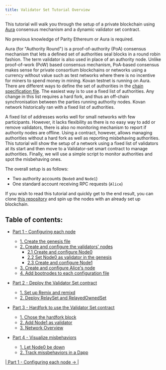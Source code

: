 ```yaml
---
title: Validator Set Tutorial Overview
---
```


This tutorial will walk you through the setup of a private blockchain using [Aura](Aura) consensus mechanism and a dynamic validator set contract.

No previous knowledge of Parity Ethereum or Aura is required.

Aura (for "Authority Round") is a proof-of-authority (PoA) consensus mechanism that lets a defined set of authorities seal blocks in a round robin fashion. The term validator is also used in place of an authority node. Unlike proof-of-work (PoW) based consensus mechanism, PoA-based consensus makes sense for private consortium blockchains or networks using a currency without value such as test networks where there is no incentive for miners to spend money in mining. Kovan testnet is running on Aura.  
There are different ways to define the set of authorities in the [chain specification file](Pluggable-Consensus#aura). The easiest way is to use a fixed list of authorities. Any change in this list requires a hard fork, and thus an off-chain synchronisation between the parties running authority nodes. Kovan network historically ran with a fixed list of authorities.

A fixed list of addresses works well for small networks with few participants. However, it lacks flexibility as there is no easy way to add or remove validators, there is also no monitoring mechanism to report if authority nodes are offline. Using a contract, however, allows managing authorities without a hard fork as well as reporting misbehaving authorities. This tutorial will show the setup of a network using a fixed list of validators at its start and then move to a Validator-set smart contract to manage authorities. Finally, we will use a simple script to monitor authorities and spot the misbehaving ones.

The overall setup is as follows:

- Two authority accounts (`Node0` and `Node1`) 
- One standard account receiving RPC requests (`Alice`)

If you wish to read this tutorial and quickly get to the end result, you can clone [this repository](https://github.com/Tbaut/Validator-set-tutorial/tree/master/Full-setup) and spin up the nodes with an already set up blockchain.

## Table of contents:

* [Part 1 - Configuring each node](Validator-Set-Tutorial-1.md#title-part-1---configuring-each-node)
  * [1. Create the genesis file](Validator-Set-Tutorial-1.md#1-create-the-genesis-file)
  * [2. Create and configure the validators' nodes](Validator-Set-Tutorial-1.md#2-create-and-configure-the-validators-nodes)
       * [2.1 Create and configure Node0](Validator-Set-Tutorial-1.md#21-create-and-configure-node0)
       * [2.2 Set Node0 as validator in the genesis](Validator-Set-Tutorial-1.md#22-set-node0-as-validator-in-the-genesis)
       * [2.3 Create and configure Node1](Validator-Set-Tutorial-1.md#23-create-and-configure-node1)
   * [3. Create and configure Alice's node](Validator-Set-Tutorial-1.md#3-create-and-configure-alices-node)
   * [4. Add bootnodes to each configuration file](Validator-Set-Tutorial-1.md#4-add-bootnodes-to-each-configuration-file)

* [Part 2 - Deploy the Validator Set contract](Validator-Set-Tutorial-2.md#title-part-2---deploy-the-validator-set-contract)
  * [1. Set up Remix and remixd](Validator-Set-Tutorial-2.md#1-setup-remix-and-remixd)
  * [2. Deploy RelaySet and RelayedOwnedSet](Validator-Set-Tutorial-2.md#2-deploy-relayset-and-relayedownedset)

* [Part 3 - Hardfork to use the Validator Set contract](Validator-Set-Tutorial-3.md#title-hardfork-to-use-the-validator-set-contract)
  * [1. Chose the hardfork block](Validator-Set-Tutorial-3.md#1-chose-the-hardfork-block)
  * [2. Add Node1 as validator](Validator-Set-Tutorial-3.md#2-add-node1-as-validator)
  * [3. Network Overview](Validator-Set-Tutorial-3.md#3-network-overview)
  
* [Part 4 - Visualize misbehaviors](Validator-Set-Tutorial-4.md#title-visualize-misbehaviors)
  * [1. Let Node0 be down](Validator-Set-Tutorial-4.md#1-let-node0-be-down)
  * [2. Track missbehaviors in a Dapp](Validator-Set-Tutorial-4.md#2-track-missbehaviors-in-a-dapp)


|[ Part 1 - Configuring each node → ](Validator-Set-Tutorial-1.md)|
